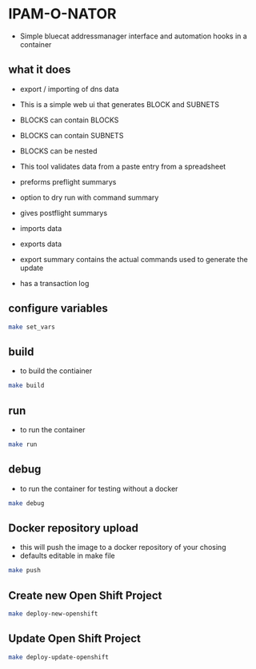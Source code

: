 # IPAM-O-NATOR
- Simple bluecat addressmanager interface  and automation hooks in a container

## what it does
- export / importing of dns data

- This is a simple web ui that generates BLOCK and SUBNETS
- BLOCKS can contain BLOCKS
- BLOCKS can contain SUBNETS
- BLOCKS can be nested
- This tool validates data from a paste entry from a spreadsheet
- preforms preflight summarys
- option to dry run with command summary
- gives postflight summarys
- imports data
- exports data
- export summary contains the actual commands used to generate the update 
- has a transaction log

## configure variables
```bash
make set_vars
```

## build
- to build the contiainer
```bash
make build
```

## run
- to run the container
```bash
make run
```

## debug
- to run the container for testing without a docker
```bash
make debug
```


## Docker repository upload
- this will push the image to a docker repository of your chosing
- defaults editable in make file
```bash
make push
```

## Create new Open Shift Project
```bash
make deploy-new-openshift
```

## Update Open Shift Project
```bash
make deploy-update-openshift
```
